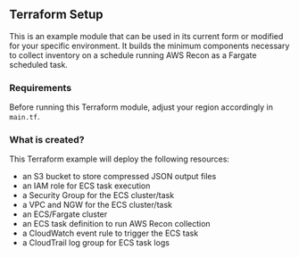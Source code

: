 ## Terraform Setup

This is an example module that can be used in its current form or modified for your specific environment. It builds the minimum components necessary to collect inventory on a schedule running AWS Recon as a Fargate scheduled task.

### Requirements

Before running this Terraform module, adjust your region accordingly in `main.tf`.

### What is created?

This Terraform example will deploy the following resources:

- an S3 bucket to store compressed JSON output files
- an IAM role for ECS task execution
- a Security Group for the ECS cluster/task
- a VPC and NGW for the ECS cluster/task
- an ECS/Fargate cluster
- an ECS task definition to run AWS Recon collection
- a CloudWatch event rule to trigger the ECS task
- a CloudTrail log group for ECS task logs
